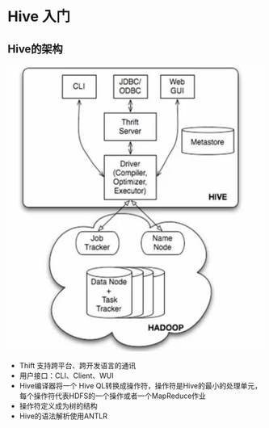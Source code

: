 # Hive 入门
>

## Hive的架构
![Hive架构图](./images/image_1.png)
 
* Thift 支持跨平台、跨开发语言的通讯
* 用户接口：CLI、Client、WUI
* Hive编译器将一个 Hive QL转换成操作符，操作符是Hive的最小的处理单元，每个操作符代表HDFS的一个操作或者一个MapReduce作业
* 操作符定义成为树的结构
* Hive的语法解析使用ANTLR





